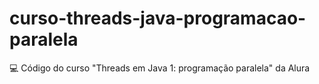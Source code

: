 # curso-threads-java-programacao-paralela
💻 Código do curso "Threads em Java 1: programação paralela" da Alura
